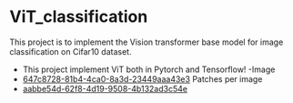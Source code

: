 ﻿# ViT_classification

This project is to implement the Vision transformer base model for image classification on Cifar10 dataset.
- This project implement ViT both in Pytorch and Tensorflow!
-Image
- [647c8728-81b4-4ca0-8a3d-23449aaa43e3](https://github.com/user-attachments/assets/923f5ffe-eb64-4a3d-88b2-a6f00ada0af0)
  Patches per image
- [aabbe54d-62f8-4d19-9508-4b132ad3c54e](https://github.com/user-attachments/assets/6adac77f-8b68-4940-bb36-820786287c74)
